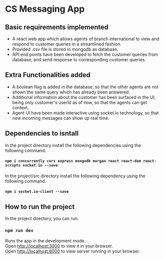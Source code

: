 # CS Messaging App

## Basic requirements implemented

* A react web app which allows agents of branch international to view and respond to customer queries in a streamlined fashion.
* Provided .csv file is stored in mongodb as database.
* API end points have been developed to fetch the customer queries from database, and send response to corresponding customer queries. 

## Extra Functionalities added

* A boolean flag is added in the database, so that the other agents are not shown the same query which has already been answered.
* Additional information about the customer has been surfaced in the UI, being only customer's userId as of now, so that the agents can get context.
* Agent UI have been made interactive using socket.io technology, so that new incoming messages can show up real time.   

## Dependencies to isntall  

In the project directory install the following dependencies using the following command:

#### `npm i concurrently cors express mongodb morgan react react-dom react-scripts socket.io --save ` 

In the project/src directory install the following dependency using the following command:

#### `npm i socket.io-client --save`

## How to run the project

In the project directory, you can run:

### `npm run dev`

Runs the app in the development mode.\
Open [http://localhost:3000](http://localhost:3000) to view it in your browser.  
Open [http://localhost:8000](http://localhost:8000) to view server running in your browser.

